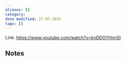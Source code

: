 ```yaml
---
aliases: []
category: 
date modified: 27-07-2025
tags: []
---
```

Link: https://www.youtube.com/watch?v=knDDGYHnnSI

## Notes

